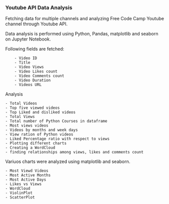 ### Youtube API Data Analysis

Fetching data for multiple channels and analyzing Free Code Camp Youtube channel through Youtube API.

Data analysis is performed using Python, Pandas, matplotlib and seaborn on Jupyter Notebook.


Following fields are fetched:


        - Video ID
        - Title
        - Video Views
        - Video Likes count
        - Video Comments count
        - Video Duration
        - Videos URL

Analysis

    - Total Videos
    - Top five viewed videos
    - Top Liked and disliked videos
    - Total Views
    - Total number of Python Courses in dataframe
    - Most views videos
    - Videos by months and week days
    - View ration of Python videos
    - Liked Percentage ratio with respect to views
    - Plotting different charts
    - Creating a WordCloud
    - finding relationships among views, likes and comments count
	
	
Variuos charts were analyzed using matplotlib and seaborn. 


	- Most Viewd Videos
	- Most Active Months
	- Most Active Days 
	- Likes vs Views 
	- WordCloud 
	- ViolinPlot
	- ScatterPlot
